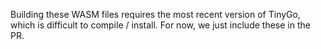Building these WASM files requires the most recent version of TinyGo, which is
difficult to compile / install. For now, we just include these in the PR.
